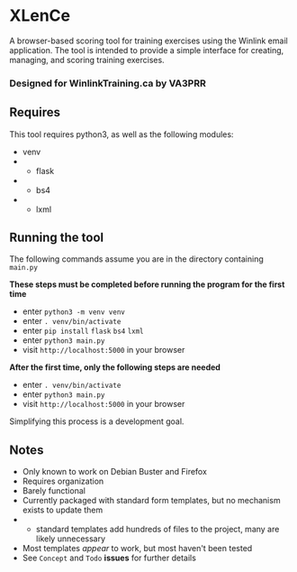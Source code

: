 # XLenCe
A browser-based scoring tool for training exercises using the Winlink email application.
The tool is intended to provide a simple interface for creating, managing, and scoring training exercises.
### Designed for WinlinkTraining.ca by VA3PRR

## Requires
This tool requires python3, as well as the following modules:
 + venv
 + + flask
 + + bs4
 + + lxml

## Running the tool
The following commands assume you are in the directory containing `main.py`

**These steps must be completed before running the program for the first time**

+ enter `python3 -m venv venv`
+ enter `. venv/bin/activate`
+ enter `pip install` `flask` `bs4` `lxml`
+ enter `python3 main.py`
+ visit `http://localhost:5000` in your browser

**After the first time, only the following steps are needed**
+ enter `. venv/bin/activate`
+ enter `python3 main.py`
+ visit `http://localhost:5000` in your browser

Simplifying this process is a development goal.

## Notes
 + Only known to work on Debian Buster and Firefox
 + Requires organization
 + Barely functional
 + Currently packaged with standard form templates, but no mechanism exists to update them
 + + standard templates add hundreds of files to the project, many are likely unnecessary
 + Most templates *appear* to work, but most haven't been tested
 + See `Concept` and `Todo` **issues** for further details
 
